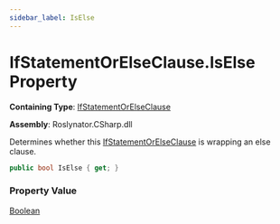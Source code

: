 ```yaml
---
sidebar_label: IsElse
---
```


# IfStatementOrElseClause\.IsElse Property

**Containing Type**: [IfStatementOrElseClause](../index.md)

**Assembly**: Roslynator\.CSharp\.dll

  
Determines whether this [IfStatementOrElseClause](../index.md) is wrapping an else clause\.

```csharp
public bool IsElse { get; }
```

### Property Value

[Boolean](https://docs.microsoft.com/en-us/dotnet/api/system.boolean)

